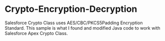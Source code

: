 # Crypto-Encryption-Decryption
Salesforce Crypto Class uses AES/CBC/PKCS5Padding Encryption Standard.  This sample is what I found and modified Java code to work with Salesforce Apex Crypto Class.
